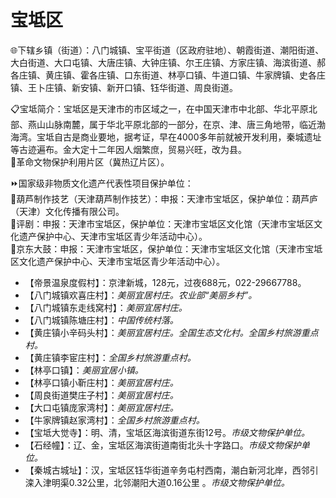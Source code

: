 # 宝坻区  
🌐下辖乡镇（街道）：八门城镇、宝平街道（区政府驻地）、朝霞街道、潮阳街道、大白街道、大口屯镇、大唐庄镇、大钟庄镇、尔王庄镇、方家庄镇、海滨街道、郝各庄镇、黄庄镇、霍各庄镇、口东街道、林亭口镇、牛道口镇、牛家牌镇、史各庄镇、王卜庄镇、新安镇、新开口镇、钰华街道、周良街道。  
  
📋宝坻简介：宝坻区是天津市的市区域之一，在中国天津市中北部、华北平原北部、燕山山脉南麓，属于华北平原北部的一部分，在京、津、唐三角地带，临近渤海湾。宝坻自古是商业要地，据考证，早在4000多年前就被开发利用，秦城遗址等古迹遍布。金大定十二年因人烟繁庶，贸易兴旺，改为县。  
🚩革命文物保护利用片区（冀热辽片区）。  
  
⏩国家级非物质文化遗产代表性项目保护单位：  
🔸葫芦制作技艺（天津葫芦制作技艺）：申报：天津市宝坻区，保护单位：葫芦庐（天津）文化传播有限公司。  
🔸评剧：申报：天津市宝坻区，保护单位：天津市宝坻区文化馆（天津市宝坻区文化遗产保护中心、天津市宝坻区青少年活动中心）。  
🔸京东大鼓：申报：天津市宝坻区，保护单位：天津市宝坻区文化馆（天津市宝坻区文化遗产保护中心、天津市宝坻区青少年活动中心）。  
  
* 【帝景温泉度假村】：京津新城，128元，过夜688元，022-29667788。  
* 【八门城镇欢喜庄村】：*美丽宜居村庄。农业部“美丽乡村”。*  
* 【八门城镇东走线窝村】：*美丽宜居村庄。*  
* 【八门城镇陈塘庄村】：*中国传统村落。*  
* 【黄庄镇小辛码头村】：*美丽宜居村庄。全国生态文化村。全国乡村旅游重点村。*  
* 【黄庄镇李宦庄村】：*全国乡村旅游重点村。*  
* 【林亭口镇】：*美丽宜居小镇。*  
* 【林亭口镇小靳庄村】：*美丽宜居村庄。*  
* 【周良街道樊庄子村】：*美丽宜居村庄。*  
* 【大口屯镇庞家湾村】：*美丽宜居村庄。*  
* 【牛家牌镇赵家湾村】：*全国乡村旅游重点村。*  
* 【宝坻大觉寺】：明、清，宝坻区海滨街道东街12号。*市级文物保护单位。*  
* 【石经幢】：辽、金，宝坻区海滨街道南街北头十字路口。*市级文物保护单位。*  
* 【秦城古城址】：汉，宝坻区钰华街道辛务屯村西南，潮白新河北岸，西邻引滦入津明渠0.32公里，北邻潮阳大道0.16公里	。*市级文物保护单位。*  